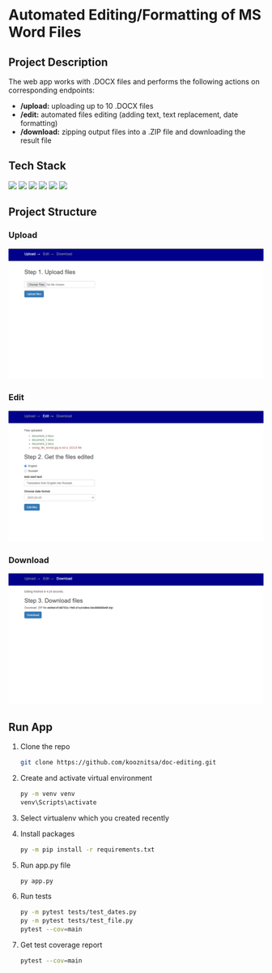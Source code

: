 # Automated Editing/Formatting of MS Word Files

## Project Description
The web app works with .DOCX files and performs the following actions on corresponding endpoints:
- **/upload:** uploading up to 10 .DOCX files
- **/edit:** automated files editing (adding text, text replacement, date formatting)
- **/download:** zipping output files into a .ZIP file and downloading the result file

## Tech Stack
<img src="https://img.shields.io/badge/Python-d93b32?style=for-the-badge&logo=python&logoColor=black"/> <img src="https://img.shields.io/badge/Flask-fc884d?style=for-the-badge&logo=Flask&logoColor=black"/> 
<img src="https://img.shields.io/badge/Pytest-fc884d?style=for-the-badge&logo=Pytest&logoColor=black"/> 
<img src="https://img.shields.io/badge/HTML5-96a4a5?style=for-the-badge&logo=HTML5&logoColor=black"/> <img src="https://img.shields.io/badge/CSS3-96a4a5?style=for-the-badge&logo=CSS3&logoColor=black"/> <img src="https://img.shields.io/badge/Bootstrap-96a4a5?style=for-the-badge&logo=Bootstrap&logoColor=black"/>

## Project Structure

### Upload
![upload.png](https://raw.githubusercontent.com/kooznitsa/doc-editing/main/screenshots/upload.png)

### Edit
![edit.png](https://raw.githubusercontent.com/kooznitsa/doc-editing/main/screenshots/edit.png)

### Download
![download.png](https://raw.githubusercontent.com/kooznitsa/doc-editing/main/screenshots/download.png)

## Run App
1. Clone the repo
    ```sh
   git clone https://github.com/kooznitsa/doc-editing.git
    ```

2. Create and activate virtual environment
   ```sh
   py -m venv venv
   venv\Scripts\activate
   ```

3. Select virtualenv which you created recently

4. Install  packages
   ```sh
   py -m pip install -r requirements.txt
   ```

5. Run app.py file
   ```sh
   py app.py
   ```

6. Run tests
   ```sh
   py -m pytest tests/test_dates.py
   py -m pytest tests/test_file.py
   pytest --cov=main
   ```

7. Get test coverage report
   ```sh
   pytest --cov=main
   ```